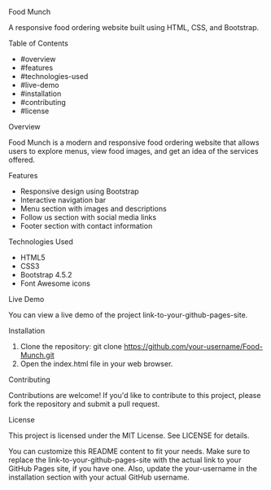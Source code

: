 Food Munch

A responsive food ordering website built using HTML, CSS, and Bootstrap.

Table of Contents

- #overview
- #features
- #technologies-used
- #live-demo
- #installation
- #contributing
- #license

Overview

Food Munch is a modern and responsive food ordering website that allows users to explore menus, view food images, and get an idea of the services offered.

Features

- Responsive design using Bootstrap
- Interactive navigation bar
- Menu section with images and descriptions
- Follow us section with social media links
- Footer section with contact information

Technologies Used

- HTML5
- CSS3
- Bootstrap 4.5.2
- Font Awesome icons

Live Demo

You can view a live demo of the project link-to-your-github-pages-site.

Installation

1. Clone the repository: git clone https://github.com/your-username/Food-Munch.git
2. Open the index.html file in your web browser.

Contributing

Contributions are welcome! If you'd like to contribute to this project, please fork the repository and submit a pull request.

License

This project is licensed under the MIT License. See LICENSE for details.

You can customize this README content to fit your needs. Make sure to replace the link-to-your-github-pages-site with the actual link to your GitHub Pages site, if you have one. Also, update the your-username in the installation section with your actual GitHub username.
